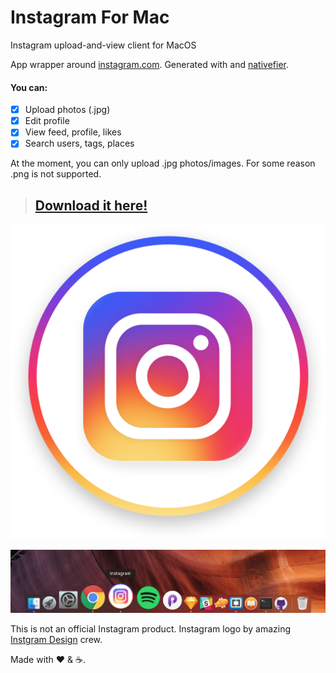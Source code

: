 # Instagram For Mac
Instagram upload-and-view client for MacOS

App wrapper around [instagram.com](https://instagram.com). Generated with and [nativefier](https://github.com/jiahaog/nativefier).

#### You can:

- [x] Upload photos (.jpg) 
- [x] Edit profile 
- [x] View feed, profile, likes
- [x] Search users, tags, places

At the moment, you can only upload .jpg photos/images. For some reason .png is not supported. 



> ## [Download it here!](https://github.com/LukaMarr/)<br>

![Instagram for Mac Icon](insta.png) <br>

![Icon in dock](icon_dock.png)

This is not an official Instagram product. Instagram logo by amazing [Instgram Design](https://dribbble.com/instagram) crew. <br> 

Made with ❤️ & ☕️. 